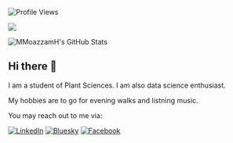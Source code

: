 ![Profile Views](https://visitcount.itsvg.in/api?id=MMoazzamH&label=Profile%20Views&color=12&pretty=true)

<p align="left">
  <img src="https://visitcount.itsvg.in/api?id=MMoazzamH&label=Profile%20Views&color=3&pretty=true" />
</p>

<p align="left">
  <img align="center" src="https://github-readme-stats.vercel.app/api?username=MMoazzamH&show_icons=true&theme=dracula&rank_icon=github" alt="MMoazzamH's GitHub Stats" />
</p>

  
## Hi there 👋


I am a student of Plant Sciences. I am also data science enthusiast. 

My hobbies are to go for evening walks and listning music.

You may reach out to me via:


[![LinkedIn](https://img.shields.io/badge/LinkedIn-0077B5?style=for-the-badge&logo=linkedin&logoColor=white)](https://www.linkedin.com/in/moazzam372/)
[![Bluesky](https://img.shields.io/badge/Bluesky-0077B5?style=for-the-badge&logo=Bluesky&logoColor=white)](https://bsky.app/profile/muhammadmh.bsky.social)
[![Facebook](https://img.shields.io/badge/Facebook-0077B5?style=for-the-badge&logo=Facebook&logoColor=white)](https://www.facebook.com/profile.php?id=100036990192783)


